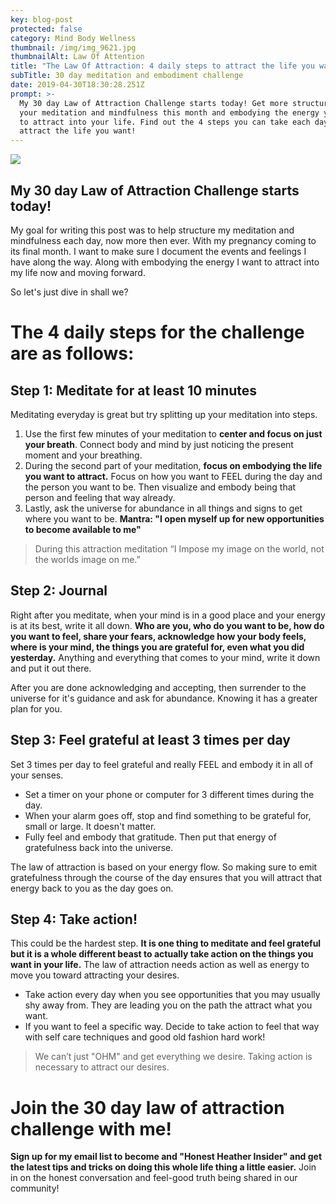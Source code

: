 ```yaml
---
key: blog-post
protected: false
category: Mind Body Wellness
thumbnail: /img/img_9621.jpg
thumbnailAlt: Law Of Attention
title: "The Law Of Attraction: 4 daily steps to attract the life you want."
subTitle: 30 day meditation and embodiment challenge
date: 2019-04-30T18:30:28.251Z
prompt: >-
  My 30 day Law of Attraction Challenge starts today! Get more structured in
  your meditation and mindfulness this month and embodying the energy you want
  to attract into your life. Find out the 4 steps you can take each day to
  attract the life you want!
---
```


![](/img/img_9621.jpg)

## My 30 day Law of Attraction Challenge starts today!

My goal for writing this post was to help structure my meditation and mindfulness each day, now more then ever. With my pregnancy coming to its final month. I want to make sure I document the events and feelings I have along the way. Along with embodying the energy I want to attract into my life now and moving forward.

So let's just dive in shall we?

# The 4 daily steps for the challenge are as follows:

## Step 1: Meditate for at least 10 minutes

Meditating everyday is great but try splitting up your meditation into steps.

1. Use the first few minutes of your meditation to **center and focus on just your breath**. Connect body and mind by just noticing the present moment and your breathing.
2. During the second part of your meditation, **focus on embodying the life you want to attract.** Focus on how you want to FEEL during the day and the person you want to be. Then visualize and embody being that person and feeling that way already.
3. Lastly, ask the universe for abundance in all things and signs to get where you want to be. **Mantra: "I open myself up for new opportunities to become available to me"**

> During this attraction meditation “I Impose my image on the world, not the worlds image on me.”

## Step 2: Journal

Right after you meditate, when your mind is in a good place and your energy is at its best, write it all down. **Who are you, who do you want to be, how do you want to feel, share your fears, acknowledge how your body feels, where is your mind, the things you are grateful for, even what you did yesterday.** Anything and everything that comes to your mind, write it down and put it out there.

After you are done acknowledging and accepting, then surrender to the universe for it's guidance and ask for abundance. Knowing it has a greater plan for you.

## Step 3: Feel grateful at least 3 times per day

Set 3 times per day to feel grateful and really FEEL and embody it in all of your senses.

- Set a timer on your phone or computer for 3 different times during the day.
- When your alarm goes off, stop and find something to be grateful for, small or large. It doesn't matter.
- Fully feel and embody that gratitude. Then put that energy of gratefulness back into the universe.

The law of attraction is based on your energy flow. So making sure to emit gratefulness through the course of the day ensures that you will attract that energy back to you as the day goes on.

## Step 4: Take action!

This could be the hardest step. **It is one thing to meditate and feel grateful but it is a whole different beast to actually take action on the things you want in your life.** The law of attraction needs action as well as energy to move you toward attracting your desires.

- Take action every day when you see opportunities that you may usually shy away from. They are leading you on the path the attract what you want.
- If you want to feel a specific way. Decide to take action to feel that way with self care techniques and good old fashion hard work!

> We can’t just "OHM" and get everything we desire. Taking action is necessary to attract our desires.

# Join the 30 day law of attraction challenge with me!

**Sign up for my email list to become and "Honest Heather Insider" and get the latest tips and tricks on doing this whole life thing a little easier.** Join in on the honest conversation and feel-good truth being shared in our community!
